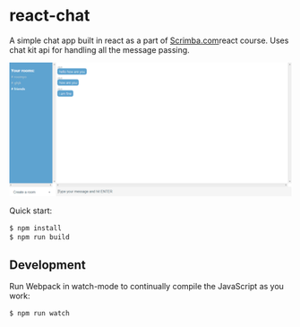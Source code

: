 # react-chat

A simple chat app built in react as a part of [Scrimba.com](https://scrimba.com)react course. Uses chat kit api for handling all the message passing.

![React Chat](react%20chat.png)

Quick start:

```
$ npm install
$ npm run build
```

## Development

Run Webpack in watch-mode to continually compile the JavaScript as you work:

```
$ npm run watch
```
